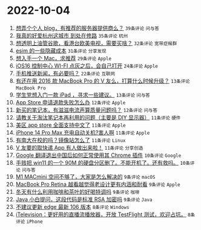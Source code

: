 # 2022-10-04

1. [想弄个个人 blog，有推荐的服务器提供商么？](https://www.v2ex.com/t/884582) `39条评论` `问与答`
1. [我真的好爱杭州这城市 到处在修路](https://www.v2ex.com/t/884596) `35条评论` `杭州`
1. [想透明上油管谷歌，看港台欧美电视，需要买啥？](https://www.v2ex.com/t/884614) `32条评论` `宽带症候群`
1. [esim 的一些隐藏成本](https://www.v2ex.com/t/884574) `31条评论` `分享发现`
1. [想入手一个 Mac，求推荐](https://www.v2ex.com/t/884562) `29条评论` `Apple`
1. [iOS16 控制中心 WI-FI 点灰之后，会自己打开](https://www.v2ex.com/t/884624) `24条评论` `Apple`
1. [手机推送新闻，有必要吗？](https://www.v2ex.com/t/884564) `22条评论` `互联网`
1. [有还在用 2016 款 MacBook Pro 的 V 友么，打算什么时候升级？](https://www.v2ex.com/t/884619) `13条评论` `MacBook Pro`
1. [学生党想入门一款 iPad ，寻求一些建议。](https://www.v2ex.com/t/884606) `13条评论` `问与答`
1. [App Store 申请退款失败怎么办](https://www.v2ex.com/t/884578) `12条评论` `Apple`
1. [新买的笔记本，有滋滋电流声算质量问题吗？](https://www.v2ex.com/t/884569) `12条评论` `问与答`
1. [请教关于淘汰笔记本再利用的问题（主要是 DIY 显示器）](https://www.v2ex.com/t/884621) `11条评论` `硬件`
1. [美区 app store 全面支持中文了](https://www.v2ex.com/t/884604) `11条评论` `Apple`
1. [iPhone 14 Pro Max 充电自动关机?害人啊](https://www.v2ex.com/t/884601) `11条评论` `Apple`
1. [有南大在校的吗？镜像站怎么了](https://www.v2ex.com/t/884600) `11条评论` `Linux`
1. [V 友要的取快递 App 有人做出来啦！](https://www.v2ex.com/t/884580) `11条评论` `分享创造`
1. [Google 翻译退出中国后如何正常使用其 Chrome 插件](https://www.v2ex.com/t/884631) `10条评论` `Google`
1. [手贱把 win11 的一个 90M 的硬盘分区删了。不能开机了。还有救吗。](https://www.v2ex.com/t/884579) `10条评论` `问与答`
1. [M1 MACmini 空间不够了，大家是怎么解决的](https://www.v2ex.com/t/884612) `9条评论` `macOS`
1. [MacBook Pro Retina 越看越觉得老设计更有内涵和耐看](https://www.v2ex.com/t/884602) `9条评论` `Apple`
1. [冬天有什么利用咖啡和茶叶的好喝特调吗](https://www.v2ex.com/t/884583) `9条评论` `咖啡`
1. [Java 小白提问，这段代码是标准 RSA 加密吗](https://www.v2ex.com/t/884572) `9条评论` `Java`
1. [不建议更新 edge 最新 106 版本](https://www.v2ex.com/t/884592) `8条评论` `Windows`
1. [iTelevision：更好用的直播流播放器，开放 TestFlight 测试，欢迎占坑。](https://www.v2ex.com/t/884568) `8条评论` `iPhone`
